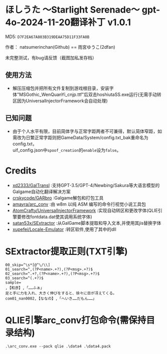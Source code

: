 # ほしうた ～Starlight Serenade～ gpt-4o-2024-11-20翻译补丁 v1.0.1

MD5: `D7F2EA67A803B319DEAA75D11F33FA0B`

作者： natsumerinchan(Github) == 雨宮ゆうこ(2dfan)

未完整测试，有bug请反馈（截图加私发存档）

## 使用方法
- 解压压缩包并把所有文件复制到游戏根目录，安装字体"MSGothic_WenQuanYi_cnjp.ttf"后双击hoshiutaSS.exe运行(无需手动转区因为UniversalInjectorFramework会自动处理)

## 已知问题
- 由于个人水平有限，目前简体字与正常字距两者不可兼得，默认简体窄距，如需改为日繁正常字距则把GameData/System/config.txt_bak重命名为config.txt，<br>uif_config.json中`spoof_creation`的`enable`设为`false`。

# Credits

- [xd2333/GalTransl](https://github.com/xd2333/GalTransl.git) :支持GPT-3.5/GPT-4/Newbing/Sakura等大语言模型的Galgame自动化翻译解决方案
- [crskycode/GARbro](https://github.com/crskycode/GARbro) :Galgame解包和打包工具
- [amayra/arc_conv](https://github.com/amayra/arc_conv.git) :由 w8m 以纯 ASM 编写的命令行视觉小说工具包
- [AtomCrafty/UniversalInjectorFramework](https://github.com/AtomCrafty/UniversalInjectorFramework.git) :实现自动转区和更改字体(QLIE引擎要修改fontdata.dat使其调用系统字体)
- [satan53x/SExtractor](https://github.com/satan53x/SExtractor.git) :从GalGame脚本提取和导入文本,并使用其jis替换字体
- [xupefei/Locale-Emulator](https://github.com/xupefei/Locale-Emulator.git) :转区软件,使用了其中的dll

# SExtractor提取正则(TXT引擎)
```
00_skip=^\s*[@^\/\\]
01_search=^,(?P<name>.+?),(?P<msg>.+?)$
02_search=^.+?,(?P<name>.+?),(?P<msg>.+?)$
03_search=^(.+?)$
sample=
,【和彦】,「……ふぁ」
足と手に力を入れ、大きく伸びをすると、徐々に目が冴えてくる。
com01_nan0002,【ななの】,「へいき……だもん……」
```

# QLIE引擎arc_conv打包命令(需保持目录结构)
```
.\arc_conv.exe --pack qlie .\data4 .\data4.pack
```
